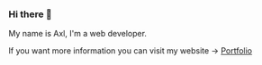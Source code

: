 ### Hi there 👋
My name is Axl, I'm a web developer.

If you want more information you can visit my website -> <a href='https://snthz.com/'>Portfolio</a>

 
 
